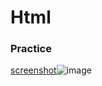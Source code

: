 # Html
### Practice
[screenshot]()![image](https://user-images.githubusercontent.com/91987369/236642996-75e7ad8b-11b9-43b8-8ddc-1e06b3fcd6d4.png)
